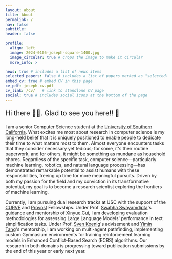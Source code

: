 ```yaml
---
layout: about
title: About
permalink: /
nav: false
subtitle:
header: false

profile:
  align: left
  image: 2024-0105-joseph-square-1400.jpg
  image_circular: true # crops the image to make it circular
  more_info: >

news: true # includes a list of news items
selected_papers: false # includes a list of papers marked as "selected={true}"
embed_cv: true # embed CV in this page
cv_pdf: joseph-cv.pdf
cv_link: /cv/   # link to standlone CV page
social: true # includes social icons at the bottom of the page
---
```


<p style="font-size: 1.3rem;"> Hi there 👋👋.  Glad to see you here!! 🎊</p>

I am a senior Computer Science student at the [University of Southern California](https://usc.edu). What excites me most about research in computer science is my long-held belief that it is uniquely positioned to enable people to dedicate their time to what matters most to them. Almost everyone encounters tasks that they consider necessary yet tedious; for some, it's their routine paperwork, and for others, it might be something as mundane as household chores. Regardless of the specific task, computer science—particularly machine learning, robotics, and natural language processing—has demonstrated remarkable potential to assist humans with these responsibilities, freeing up time for more meaningful pursuits. Driven by both my passion for the field and my conviction in its transformative potential, my goal is to become a research scientist exploring the frontiers of machine learning.

Currently, I am pursuing dual research tracks at USC with the support of the [CURVE](https://viterbiundergrad.usc.edu/research/curve/) and [Provost](https://careers.usc.edu/experiences/usc-provosts-undergrad-research-fellowships-2/) Fellowships. Under Prof. [Swabha Swayamdipta](https://swabhs.com/)'s guidance and mentorship of [Xinyue Cui](https://x-f-cui.github.io/website/), I am developing evaluation methodologies for assessing Large Language Models' performance in text simplification tasks. Under Prof. [Sven Koenig](https://ics.uci.edu/~svenk/)'s advisement and [Yimin Tang](https://sites.google.com/view/yimintang)'s mentorship, I am working on multi-agent pathfinding, implementing custom Gymnasium environments for training reinforcement learning models in Enhanced Conflict-Based Search (ECBS) algorithms. Our research in both domains is progressing toward publication submissions by the end of this year or early next year.